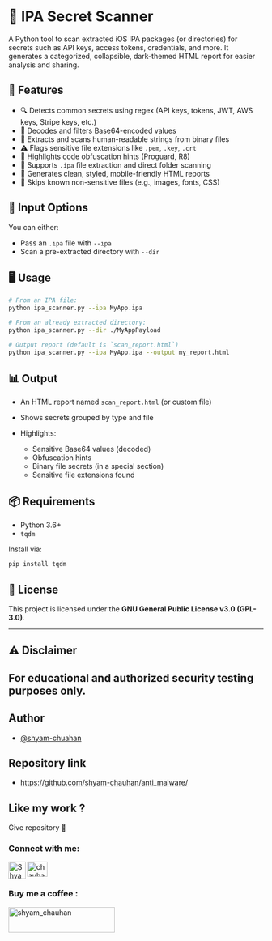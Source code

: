 # 🔐 IPA Secret Scanner

A Python tool to scan extracted iOS IPA packages (or directories) for secrets such as API keys, access tokens, credentials, and more. It generates a categorized, collapsible, dark-themed HTML report for easier analysis and sharing.

## 🚀 Features

- 🔍 Detects common secrets using regex (API keys, tokens, JWT, AWS keys, Stripe keys, etc.)
- 🧠 Decodes and filters Base64-encoded values
- 🧾 Extracts and scans human-readable strings from binary files
- ⚠️ Flags sensitive file extensions like `.pem`, `.key`, `.crt`
- 🔐 Highlights code obfuscation hints (Proguard, R8)
- 📁 Supports `.ipa` file extraction and direct folder scanning
- 📄 Generates clean, styled, mobile-friendly HTML reports
- 🧪 Skips known non-sensitive files (e.g., images, fonts, CSS)

## 📂 Input Options

You can either:
- Pass an `.ipa` file with `--ipa`
- Scan a pre-extracted directory with `--dir`

## 🖥️ Usage

```bash
# From an IPA file:
python ipa_scanner.py --ipa MyApp.ipa

# From an already extracted directory:
python ipa_scanner.py --dir ./MyAppPayload

# Output report (default is `scan_report.html`)
python ipa_scanner.py --ipa MyApp.ipa --output my_report.html
````

## 📊 Output

* An HTML report named `scan_report.html` (or custom file)
* Shows secrets grouped by type and file
* Highlights:

  * Sensitive Base64 values (decoded)
  * Obfuscation hints
  * Binary file secrets (in a special section)
  * Sensitive file extensions found


## 📦 Requirements

* Python 3.6+
* `tqdm`

Install via:

```bash
pip install tqdm
```

## 📜 License

This project is licensed under the **GNU General Public License v3.0 (GPL-3.0)**.

---

## ⚠️ Disclaimer
For educational and authorized security testing purposes only.
---

## Author

- [@shyam-chuahan](https://github.com/shyam-chauhan)


## Repository link
- https://github.com/shyam-chauhan/anti_malware/

## Like my work ?

Give repository 🌟

<h3 align="left">Connect with me:</h3>
<p align="left">
<a href="https://linkedin.com/in/chauhan-shyam009" target="blank"><img align="center" src="https://raw.githubusercontent.com/rahuldkjain/github-profile-readme-generator/master/src/images/icons/Social/linked-in-alt.svg" alt="chauhan-shyam009" height="30" width="40" /></a>
<a href="https://t.me/chauhan_shyam">
    <img align="left" alt="Shyam chauhan Telegram" width="34px" src="https://raw.githubusercontent.com/gauravghongde/social-icons/master/SVG/Color/Telegram.svg" />
</a>
</p>

<h3 align="left">Buy me a coffee :</h3>
<p><a href="https://www.buymeacoffee.com/shyam_chauhan"> <img align="left" src="https://cdn.buymeacoffee.com/buttons/v2/default-yellow.png" height="50" width="210" alt="shyam_chauhan" /></a></p><br><br><br>



